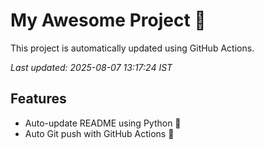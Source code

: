 # My Awesome Project 🚀

This project is automatically updated using GitHub Actions.

_Last updated: 2025-08-07 13:17:24 IST_

## Features
- Auto-update README using Python 🐍
- Auto Git push with GitHub Actions 🤖
